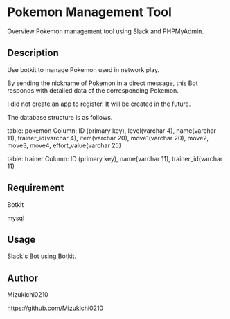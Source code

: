 # Pokemon Management Tool
Overview
Pokemon management tool using Slack and PHPMyAdmin.

## Description
Use botkit to manage Pokemon used in network play.

By sending the nickname of Pokemon in a direct message, this Bot responds with detailed data of the corresponding Pokemon.

I did not create an app to register.
It will be created in the future.

The database structure is as follows.

table: pokemon
Column: ID (primary key), level(varchar 4), name(varchar 11), trainer_id(varchar 4), item(varchar 20), move1(varchar 20), move2, move3, move4, effort_value(varchar 25)

table: trainer
Column: ID (primary key), name(varchar 11), trainer_id(varchar 11)

## Requirement
Botkit

mysql

## Usage
Slack's Bot using Botkit.

## Author
Mizukichi0210

https://github.com/Mizukichi0210

